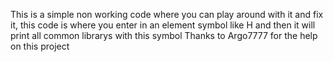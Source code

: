 This is a simple non working code where you can play around with it and fix it, this code is where you enter in an element symbol like H and then it will print all common librarys with this symbol
Thanks to Argo7777 for the help on this project
